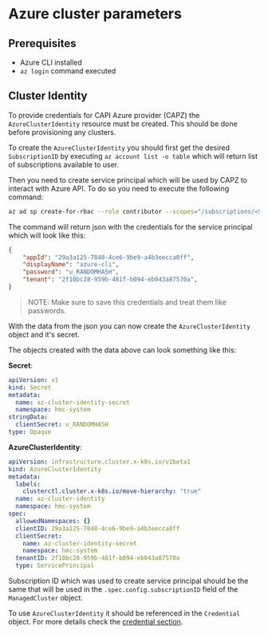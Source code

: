 # Azure cluster parameters

## Prerequisites

- Azure CLI installed
- `az login` command executed

## Cluster Identity

To provide credentials for CAPI Azure provider (CAPZ) the `AzureClusterIdentity`
resource must be created. This should be done before provisioning any clusters.


To create the `AzureClusterIdentity` you should first get the desired
`SubscriptionID` by executing `az account list -o table` which will return list
of subscriptions available to user.

Then you need to create service principal which will be used by CAPZ to interact
with Azure API. To do so you need to execute the following command:

```bash
az ad sp create-for-rbac --role contributor --scopes="/subscriptions/<Subscription ID>"
```

The command will return json with the credentials for the service principal which
will look like this:

```json
{
	"appId": "29a3a125-7848-4ce6-9be9-a4b3eecca0ff",
	"displayName": "azure-cli",
	"password": "u_RANDOMHASH",
	"tenant": "2f10bc28-959b-481f-b094-eb043a87570a",
}
```

> NOTE:
> Make sure to save this credentials and treat them like passwords.

With the data from the json you can now create the `AzureClusterIdentity` object
and it's secret.

The objects created with the data above can look something like this:

**Secret**:

```yaml
apiVersion: v1
kind: Secret
metadata:
  name: az-cluster-identity-secret
  namespace: hmc-system
stringData:
  clientSecret: u_RANDOMHASH
type: Opaque
```

**AzureClusterIdentity**:

```yaml
apiVersion: infrastructure.cluster.x-k8s.io/v1beta1
kind: AzureClusterIdentity
metadata:
  labels:
    clusterctl.cluster.x-k8s.io/move-hierarchy: "true"
  name: az-cluster-identity
  namespace: hmc-system
spec:
  allowedNamespaces: {}
  clientID: 29a3a125-7848-4ce6-9be9-a4b3eecca0ff
  clientSecret:
    name: az-cluster-identity-secret
    namespace: hmc-system
  tenantID: 2f10bc28-959b-481f-b094-eb043a87570a
  type: ServicePrincipal
```

Subscription ID which was used to create service principal should be the
same that will be used in the `.spec.config.subscriptionID` field of the
`ManagedCluster` object.

To use `AzureClusterIdentity` it should be referenced in the `Credential`
object. For more details check the [credential section](../credential/main.md).
